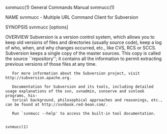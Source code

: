 svnmucc(1)                                                    General Commands Manual                                                   svnmucc(1)

NAME
       svnmucc - Multiple URL Command Client for Subversion

SYNOPSIS
       svnmucc [options]

OVERVIEW
       Subversion is a version control system, which allows you to keep old versions of files and directories (usually source code), keep a log of
       who, when, and why changes occurred, etc., like CVS, RCS or SCCS.  Subversion keeps a single copy of the  master  sources.   This  copy  is
       called the source ``repository''; it contains all the information to permit extracting previous versions of those files at any time.

       For more information about the Subversion project, visit http://subversion.apache.org.

       Documentation for Subversion and its tools, including detailed usage explanations of the svn, svnadmin, svnserve and svnlook programs, his‐
       torical background, philosophical approaches and reasonings, etc., can be found at http://svnbook.red-bean.com/.

       Run `svnmucc --help' to access the built-in tool documentation.

                                                                                                                                        svnmucc(1)
